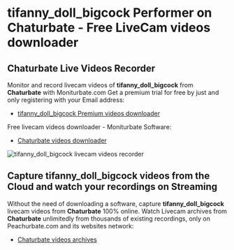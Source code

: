 # tifanny_doll_bigcock Performer on Chaturbate - Free LiveCam videos downloader

## Chaturbate Live Videos Recorder

Monitor and record livecam videos of **tifanny_doll_bigcock** from **Chaturbate** with Moniturbate.com
Get a premium trial for free by just and only registering with your Email address:
* [tifanny_doll_bigcock Premium videos downloader](https://moniturbate.com/request-demo-licence-key.html)

Free livecam videos downloader - Moniturbate Software:
* [Chaturbate videos downloader](https://moniturbate.com/moniturbate-download-software.html)

![tifanny_doll_bigcock livecam videos recorder](https://peachurnet.com/templates/moniturbate-software.png)


## Capture tifanny_doll_bigcock videos from the Cloud and watch your recordings on Streaming

Without the need of downloading a software, capture **tifanny_doll_bigcock** livecam videos from **Chaturbate** 100% online.
Watch Livecam archives from **Chaturbate** unlimitedly from thousands of existing recordings, only on Peachurbate.com and its websites network:
* [Chaturbate videos archives](https://peachurnet.com/)